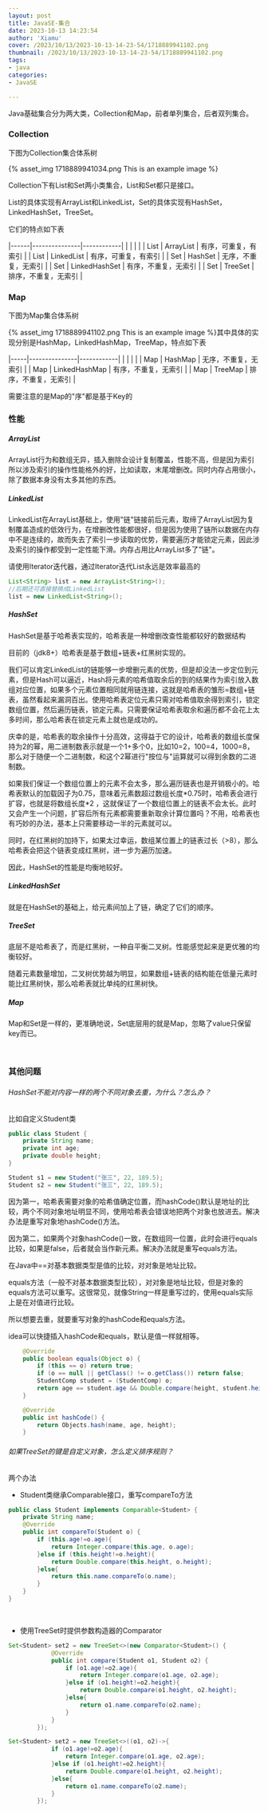 ```yaml
---
layout: post
title: JavaSE-集合
date: 2023-10-13 14:23:54
author: 'Xiamu'
cover: /2023/10/13/2023-10-13-14-23-54/1718889941102.png
thumbnail: /2023/10/13/2023-10-13-14-23-54/1718889941102.png
tags:
- java
categories:
- JavaSE

---
```

Java基础集合分为两大类，Collection和Map，前者单列集合，后者双列集合。

### Collection

下图为Collection集合体系树

{% asset_img 1718889941034.png This is an example image %}

Collection下有List和Set两小类集合，List和Set都只是接口。

List的具体实现有ArrayList和LinkedList，Set的具体实现有HashSet，LinkedHashSet，TreeSet。

它们的特点如下表

|------|---------------|------------|
|      |               |            |
| List | ArrayList     | 有序，可重复，有索引 |
| List | LinkedList    | 有序，可重复，有索引 |
| Set  | HashSet       | 无序，不重复，无索引 |
| Set  | LinkedHashSet | 有序，不重复，无索引 |
| Set  | TreeSet       | 排序，不重复，无索引 |

### Map

下图为Map集合体系树

{% asset_img 1718889941102.png This is an example image %}其中具体的实现分别是HashMap，LinkedHashMap，TreeMap，特点如下表

|-----|---------------|------------|
|     |               |            |
| Map | HashMap       | 无序，不重复，无索引 |
| Map | LinkedHashMap | 有序，不重复，无索引 |
| Map | TreeMap       | 排序，不重复，无索引 |

需要注意的是Map的"序"都是基于Key的

### 性能

##### ArrayList

ArrayList行为和数组无异，插入删除会设计复制覆盖，性能不高，但是因为索引所以涉及索引的操作性能格外的好，比如读取，末尾增删改。同时内存占用很小，除了数据本身没有太多其他的东西。

##### LinkedList

LinkedList在ArrayList基础上，使用"链"链接前后元素，取缔了ArrayList因为复制覆盖造成的低效行为，在增删改性能都很好，但是因为使用了链所以数据在内存中不是连续的，故而失去了索引一步读取的优势，需要遍历才能锁定元素，因此涉及索引的操作都受到一定性能下滑。内存占用比ArrayList多了"链"。

请使用Iterator迭代器，通过Iterator迭代List永远是效率最高的

```java
List<String> list = new ArrayList<String>();
//后期还可直接替换成LinkedList
list = new LinkedList<String>();
```

##### HashSet

HashSet是基于哈希表实现的，哈希表是一种增删改查性能都较好的数据结构

目前的（jdk8+）哈希表是基于数组+链表+红黑树实现的。

我们可以肯定LinkedList的链能够一步增删元素的优势，但是却没法一步定位到元素，但是Hash可以逼近，Hash将元素的哈希值取余后的到的结果作为索引放入数组对应位置，如果多个元素位置相同就用链连接，这就是哈希表的雏形=数组+链表，虽然看起来漏洞百出。使用哈希表定位元素只需对哈希值取余得到索引，锁定数组位置，然后遍历链表，锁定元素。只需要保证哈希表取余和遍历都不会花上太多时间，那么哈希表在锁定元素上就也是成功的。

庆幸的是，哈希表的取余操作十分高效，这得益于它的设计，哈希表的数组长度保持为2的幂，用二进制数表示就是一个1+多个0，比如10=2，100=4，1000=8，那么对于随便一个二进制数，和这个2幂进行"按位与"运算就可以得到余数的二进制数。

如果我们保证一个数组位置上的元素不会太多，那么遍历链表也是开销极小的。哈希表默认的加载因子为0.75，意味着元素数超过数组长度\*0.75时，哈希表会进行扩容，也就是将数组长度\*2 ，这就保证了一个数组位置上的链表不会太长。此时又会产生一个问题，扩容后所有元素都需要重新取余计算位置吗？不用，哈希表也有巧妙的办法，基本上只需要移动一半的元素就可以。

同时，在红黑树的加持下，如果太过幸运，数组某位置上的链表过长（\>8），那么哈希表会把这个链表变成红黑树，进一步为遍历加速。

因此，HashSet的性能是均衡地较好。

##### LinkedHashSet

就是在HashSet的基础上，给元素间加上了链，确定了它们的顺序。

##### TreeSet

底层不是哈希表了，而是红黑树，一种自平衡二叉树。性能感觉起来是更优雅的均衡较好。

随着元素数量增加，二叉树优势越为明显，如果数组+链表的结构能在低量元素时能比红黑树快，那么哈希表就比单纯的红黑树快。

##### Map

Map和Set是一样的，更准确地说，Set底层用的就是Map，忽略了value只保留key而已。

<br />

### 其他问题

###### HashSet不能对内容一样的两个不同对象去重，为什么？怎么办？

比如自定义Student类

```java
public class Student {
    private String name;
    private int age;
    private double height;
}
```

```java
Student s1 = new Student("张三", 22, 189.5);
Student s2 = new Student("张三", 22, 189.5);
```

因为第一，哈希表需要对象的哈希值确定位置，而hashCode()默认是地址的比较，两个不同对象地址明显不同，使用哈希表会错误地把两个对象也放进去。解决办法是重写对象地hashCode()方法。

因为第二，如果两个对象hashCode()一致，在数组同一位置，此时会进行equals比较，如果是false，后者就会当作新元素。解决办法就是重写equals方法。

在Java中==对基本数据类型是值的比较，对对象是地址比较。

equals方法（一般不对基本数据类型比较），对对象是地址比较，但是对象的equals方法可以重写。这很常见，就像String一样是重写过的，使用equals实际上是在对值进行比较。

所以想要去重，就要重写对象的hashCode和equals方法。

idea可以快捷插入hashCode和equals，默认是值一样就相等。

```java
    @Override
    public boolean equals(Object o) {
        if (this == o) return true;
        if (o == null || getClass() != o.getClass()) return false;
        StudentComp student = (StudentComp) o;
        return age == student.age && Double.compare(height, student.height) == 0 && Objects.equals(name, student.name);
    }

    @Override
    public int hashCode() {
        return Objects.hash(name, age, height);
    }
```

###### 如果TreeSet的键是自定义对象，怎么定义排序规则？

两个办法

- Student类继承Comparable接口，重写compareTo方法

```java
public class Student implements Comparable<Student> {
    private String name;
    @Override
    public int compareTo(Student o) {
        if (this.age!=o.age){
            return Integer.compare(this.age, o.age);
        }else if (this.height!=o.height){
            return Double.compare(this.height, o.height);
        }else{
            return this.name.compareTo(o.name);
        }
    }
}
```

<br />

- 使用TreeSet时提供参数构造器的Comparator

```java
Set<Student> set2 = new TreeSet<>(new Comparator<Student>() {
            @Override
            public int compare(Student o1, Student o2) {
                if (o1.age!=o2.age){
                    return Integer.compare(o1.age, o2.age);
                }else if (o1.height!=o2.height){
                    return Double.compare(o1.height, o2.height);
                }else{
                    return o1.name.compareTo(o2.name);
                }
            }
        });
```

```java
Set<Student> set2 = new TreeSet<>((o1, o2)->{
            if (o1.age!=o2.age){
                return Integer.compare(o1.age, o2.age);
            }else if (o1.height!=o2.height){
                return Double.compare(o1.height, o2.height);
            }else{
                return o1.name.compareTo(o2.name);
            }
        });
```

<br />

